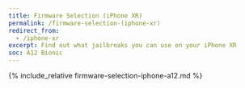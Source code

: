 ```yaml
---
title: Firmware Selection (iPhone XR)
permalink: /firmware-selection-(iphone-xr)
redirect_from:
  - /iphone-xr
excerpt: Find out what jailbreaks you can use on your iPhone XR
soc: A12 Bionic
---
```


{% include_relative firmware-selection-iphone-a12.md %}
